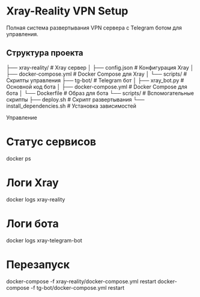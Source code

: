 # Xray-Reality VPN Setup

Полная система развертывания VPN сервера с Telegram ботом для управления.

## Структура проекта
├── xray-reality/ # Xray сервер
│ ├── config.json # Конфигурация Xray
│ ├── docker-compose.yml # Docker Compose для Xray
│ └── scripts/ # Скрипты управления
├── tg-bot/ # Telegram бот
│ ├── xray_bot.py # Основной код бота
│ ├── docker-compose.yml # Docker Compose для бота
│ └── Dockerfile # Образ для бота
└── scripts/ # Вспомогательные скрипты
├── deploy.sh # Скрипт развертывания
└── install_dependencies.sh # Установка зависимостей

Управление

# Статус сервисов
docker ps

# Логи Xray
docker logs xray-reality

# Логи бота
docker logs xray-telegram-bot

# Перезапуск
docker-compose -f xray-reality/docker-compose.yml restart
docker-compose -f tg-bot/docker-compose.yml restart

